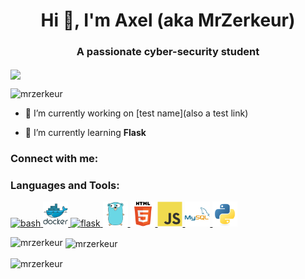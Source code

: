 <h1 align="center">Hi 👋, I'm Axel (aka MrZerkeur)</h1>
<h3 align="center">A passionate cyber-security student</h3>
<img align="center" src="https://media0.giphy.com/media/YQitE4YNQNahy/giphy.gif?cid=ecf05e47kn2g7c1390rlc2f6htqe80ofnbnhlm8qeitevrjt&ep=v1_gifs_search&rid=giphy.gif&ct=g">

<p align="left"> <img src="https://komarev.com/ghpvc/?username=mrzerkeur&label=Profile%20views&color=0e75b6&style=flat" alt="mrzerkeur" /> </p>

- 🔭 I’m currently working on [test name](also a test link)

- 🌱 I’m currently learning **Flask**

<h3 align="left">Connect with me:</h3>
<p align="left">
</p>

<h3 align="left">Languages and Tools:</h3>
<p align="left"> <a href="https://www.gnu.org/software/bash/" target="_blank" rel="noreferrer"> <img src="https://www.vectorlogo.zone/logos/gnu_bash/gnu_bash-icon.svg" alt="bash" width="40" height="40"/> </a> <a href="https://www.docker.com/" target="_blank" rel="noreferrer"> <img src="https://raw.githubusercontent.com/devicons/devicon/master/icons/docker/docker-original-wordmark.svg" alt="docker" width="40" height="40"/> </a> <a href="https://flask.palletsprojects.com/" target="_blank" rel="noreferrer"> <img src="https://www.vectorlogo.zone/logos/pocoo_flask/pocoo_flask-icon.svg" alt="flask" width="40" height="40"/> </a> <a href="https://golang.org" target="_blank" rel="noreferrer"> <img src="https://raw.githubusercontent.com/devicons/devicon/master/icons/go/go-original.svg" alt="go" width="40" height="40"/> </a> <a href="https://www.w3.org/html/" target="_blank" rel="noreferrer"> <img src="https://raw.githubusercontent.com/devicons/devicon/master/icons/html5/html5-original-wordmark.svg" alt="html5" width="40" height="40"/> </a> <a href="https://developer.mozilla.org/en-US/docs/Web/JavaScript" target="_blank" rel="noreferrer"> <img src="https://raw.githubusercontent.com/devicons/devicon/master/icons/javascript/javascript-original.svg" alt="javascript" width="40" height="40"/> </a> <a href="https://www.mysql.com/" target="_blank" rel="noreferrer"> <img src="https://raw.githubusercontent.com/devicons/devicon/master/icons/mysql/mysql-original-wordmark.svg" alt="mysql" width="40" height="40"/> </a> <a href="https://www.python.org" target="_blank" rel="noreferrer"> <img src="https://raw.githubusercontent.com/devicons/devicon/master/icons/python/python-original.svg" alt="python" width="40" height="40"/> </a> </p>

<p><img align="left" src="https://github-readme-stats.vercel.app/api/top-langs?username=mrzerkeur&show_icons=true&locale=en&layout=compact" alt="mrzerkeur" /></p>

<p>&nbsp;<img align="center" src="https://github-readme-stats.vercel.app/api?username=mrzerkeur&show_icons=true&locale=en" alt="mrzerkeur" /></p>

<p><img align="center" src="https://github-readme-streak-stats.herokuapp.com/?user=mrzerkeur&" alt="mrzerkeur" /></p>


